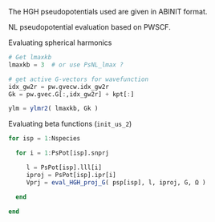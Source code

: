 The HGH pseudopotentials used are given in ABINIT format.

NL pseudopotential evaluation based on PWSCF.

Evaluating spherical harmonics

```julia
# Get lmaxkb
lmaxkb = 3  # or use PsNL_lmax ?

# get active G-vectors for wavefunction
idx_gw2r = pw.gvecw.idx_gw2r
Gk = pw.gvec.G[:,idx_gw2r] + kpt[:]

ylm = ylmr2( lmaxkb, Gk )
```


Evaluating beta functions (`init_us_2`)

```julia
for isp = 1:Nspecies

  for i = 1:PsPot[isp].snprj

     l = PsPot[isp].lll[i]
     iproj = PsPot[isp].ipr[i]
     Vprj = eval_HGH_proj_G( psp[isp], l, iproj, G, Ω )

  end

end
```
